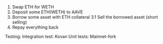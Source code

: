 1. Swap ETH for WETH
2. Deposit some ETH(WETH) to AAVE
3. Borrow some asset with ETH collateral
    3.1  Sell the borrowed asset (short selling)
4. Repay everything back


Testing:
Integration test: Kovan
Unit tests: Mainnet-fork